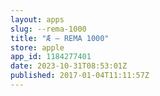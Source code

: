 ```yaml
---
layout: apps
slug: --rema-1000
title: "Æ – REMA 1000"
store: apple
app_id: 1184277401
date: 2023-10-31T08:53:01Z
published: 2017-01-04T11:11:57Z
---
```


